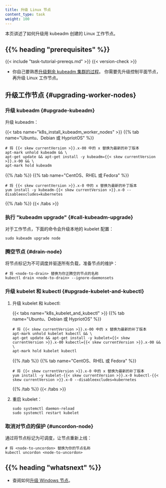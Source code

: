 ```yaml
---
title: 升级 Linux 节点
content_type: task
weight: 100
---
```

<!--
title: Upgrading Linux nodes
content_type: task
weight: 100
-->

<!-- overview -->

<!--
This page explains how to upgrade a Linux Worker Nodes created with kubeadm.
-->
本页讲述了如何升级用 kubeadm 创建的 Linux 工作节点。

## {{% heading "prerequisites" %}}

{{< include "task-tutorial-prereqs.md" >}} {{< version-check >}}

<!--
* Familiarize yourself with [the process for upgrading the rest of your kubeadm
cluster](/docs/tasks/administer-cluster/kubeadm/kubeadm-upgrade). You will want to
upgrade the control plane nodes before upgrading your Linux Worker nodes.
-->
* 你自己要熟悉[升级剩余 kubeadm 集群的过程](/zh-cn/docs/tasks/administer-cluster/kubeadm/kubeadm-upgrade)。
  你需要先升级控制平面节点，再升级 Linux 工作节点。

<!-- steps -->

<!--
## Upgrading worker nodes

### Upgrade kubeadm

Upgrade kubeadm:
-->
## 升级工作节点   {#upgrading-worker-nodes}

### 升级 kubeadm   {#upgrade-kubeadm}

升级 kubeadm：

<!--
# replace x in {{< skew currentVersion >}}.x-00 with the latest patch version
# replace x in {{< skew currentVersion >}}.x-0 with the latest patch version
-->
{{< tabs name="k8s_install_kubeadm_worker_nodes" >}}
{{% tab name="Ubuntu、Debian 或 HypriotOS" %}}
```shell
# 将 {{< skew currentVersion >}}.x-00 中的 x 替换为最新的补丁版本
apt-mark unhold kubeadm && \
apt-get update && apt-get install -y kubeadm={{< skew currentVersion >}}.x-00 && \
apt-mark hold kubeadm
```
{{% /tab %}}
{{% tab name="CentOS、RHEL 或 Fedora" %}}
```shell
# 将 {{< skew currentVersion >}}.x-0 中的 x 替换为最新的补丁版本
yum install -y kubeadm-{{< skew currentVersion >}}.x-0 --disableexcludes=kubernetes
```
{{% /tab %}}
{{< /tabs >}}

<!--
### Call "kubeadm upgrade"

For worker nodes this upgrades the local kubelet configuration:
-->
### 执行 "kubeadm upgrade"    {#call-kubeadm-upgrade}

对于工作节点，下面的命令会升级本地的 kubelet 配置：

```shell
sudo kubeadm upgrade node
```

<!--
### Drain the node

Prepare the node for maintenance by marking it unschedulable and evicting the workloads:
-->
### 腾空节点   {#drain-node}

将节点标记为不可调度并驱逐所有负载，准备节点的维护：

<!--
# replace <node-to-drain> with the name of your node you are draining
-->
```shell
# 将 <node-to-drain> 替换为你正腾空的节点的名称
kubectl drain <node-to-drain> --ignore-daemonsets
```

<!--
### Upgrade kubelet and kubectl

1. Upgrade the kubelet and kubectl:
-->
### 升级 kubelet 和 kubectl   {#upgrade-kubelet-and-kubectl}

1. 升级 kubelet 和 kubectl:

   <!--
   # replace x in {{< skew currentVersion >}}.x-00 with the latest patch version
   # replace x in {{< skew currentVersion >}}.x-0 with the latest patch version
   -->
   {{< tabs name="k8s_kubelet_and_kubectl" >}}
   {{% tab name="Ubuntu、Debian 或 HypriotOS" %}}
   ```shell
   # 将 {{< skew currentVersion >}}.x-00 中的 x 替换为最新的补丁版本
   apt-mark unhold kubelet kubectl && \
   apt-get update && apt-get install -y kubelet={{< skew currentVersion >}}.x-00 kubectl={{< skew currentVersion >}}.x-00 && \
   apt-mark hold kubelet kubectl
   ```
   {{% /tab %}}
   {{% tab name="CentOS、RHEL 或 Fedora" %}}
   ```shell
   # 将 {{< skew currentVersion >}}.x-0 中的 x 替换为最新的补丁版本
   yum install -y kubelet-{{< skew currentVersion >}}.x-0 kubectl-{{< skew currentVersion >}}.x-0 --disableexcludes=kubernetes
   ```
   {{% /tab %}}
   {{< /tabs >}}

<!--
1. Restart the kubelet:
-->
2. 重启 kubelet：

   ```shell
   sudo systemctl daemon-reload
   sudo systemctl restart kubelet
   ```

<!--
### Uncordon the node

Bring the node back online by marking it schedulable:
-->
### 取消对节点的保护   {#uncordon-node}

通过将节点标记为可调度，让节点重新上线：

<!--
# replace <node-to-uncordon> with the name of your node
-->
```shell
# 将 <node-to-uncordon> 替换为你的节点名称
kubectl uncordon <node-to-uncordon>
```

## {{% heading "whatsnext" %}}

<!--
* See how to [Upgrade Windows nodes](/docs/tasks/administer-cluster/kubeadm/upgrading-windows-nodes/).
-->
* 查阅如何[升级 Windows 节点](/zh-cn/docs/tasks/administer-cluster/kubeadm/upgrading-windows-nodes/)。

